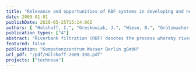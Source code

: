 ```yaml
---
title: "Relevance and opportunities of RBF systems in developing and newly-industrialised countries"
date: 2009-01-01
publishDate: 2020-05-25T15:14:06Z
authors: [ "Hülshoff, I.", "Greskowiak, J.", "Wiese, B.", "Grützmacher, G." ]
publication_types: ["4"]
abstract: "Riverbank filtration (RBF) denotes the process whereby river water is induced to infiltrate into a groundwater system by well operation adjacent to banks. In Central Europe, RBF has been common practice for 100 years to produce drinking water. Due to the easy implementation and little maintenance necessary, BF has been suggested to be a useful drinking water treatment for developing and newly-industrialised countries. Experience from Europe has demonstrated that RBF is suitable to remove a range of organic and inorganic contaminants while an exhaustion of cleaning capacity has not been observed. RBF systems can mitigate shock loads and are particularly known for the efficient removal of pathogens, suspended solids and algal toxins from surface water, all being water quality parameters of high relevance in developing and newly-industrialised countries. Another benefit of RBF operation is the storage capacity which may help to balance freshwater availability in areas experiencing high variations of precipitation and run-off. This report aims at evaluating the relevance and opportunities of RBF systems to provide safe water to these countries. In order to evaluate the relevance and opportunities of RBF systems to developing and newly-industrialised countries, the report is structured to address key considerations and (i) identify prerequisites for successful RBF operation based on the experience in Central Europe and the United States, (ii) assess the removal potential of RBF for various water contaminants based on available literature, the TECHNEAU investigations in India and NASRI data from Berlin and (iii) evaluate the sustainability and relevance of RBF operation with regard to the particular needs in developing and newly-industrialised countries."
featured: false
publication: "Kompetenzzentrum Wasser Berlin gGmbH"
url_pdf: "/pdf/Hülshoff-2009-398.pdf"
projects: ["techneau"]
---
```


